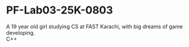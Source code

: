 # PF-Lab03-25K-0803
A 19 year old girl studying CS at FAST Karachi, with big dreams of game developing.
<br/>
C++

